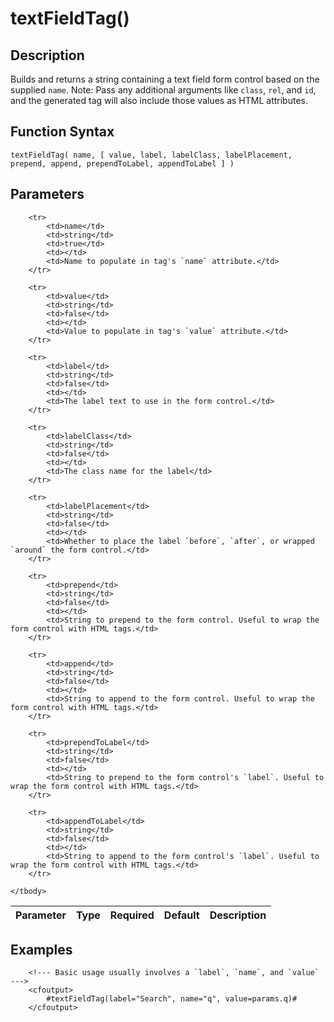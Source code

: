 # textFieldTag()

## Description
Builds and returns a string containing a text field form control based on the supplied `name`. Note: Pass any additional arguments like `class`, `rel`, and `id`, and the generated tag will also include those values as HTML attributes.

## Function Syntax
	textFieldTag( name, [ value, label, labelClass, labelPlacement, prepend, append, prependToLabel, appendToLabel ] )


## Parameters
<table>
	<thead>
		<tr>
			<th>Parameter</th>
			<th>Type</th>
			<th>Required</th>
			<th>Default</th>
			<th>Description</th>
		</tr>
	</thead>
	<tbody>
		
		<tr>
			<td>name</td>
			<td>string</td>
			<td>true</td>
			<td></td>
			<td>Name to populate in tag's `name` attribute.</td>
		</tr>
		
		<tr>
			<td>value</td>
			<td>string</td>
			<td>false</td>
			<td></td>
			<td>Value to populate in tag's `value` attribute.</td>
		</tr>
		
		<tr>
			<td>label</td>
			<td>string</td>
			<td>false</td>
			<td></td>
			<td>The label text to use in the form control.</td>
		</tr>
		
		<tr>
			<td>labelClass</td>
			<td>string</td>
			<td>false</td>
			<td></td>
			<td>The class name for the label</td>
		</tr>
		
		<tr>
			<td>labelPlacement</td>
			<td>string</td>
			<td>false</td>
			<td></td>
			<td>Whether to place the label `before`, `after`, or wrapped `around` the form control.</td>
		</tr>
		
		<tr>
			<td>prepend</td>
			<td>string</td>
			<td>false</td>
			<td></td>
			<td>String to prepend to the form control. Useful to wrap the form control with HTML tags.</td>
		</tr>
		
		<tr>
			<td>append</td>
			<td>string</td>
			<td>false</td>
			<td></td>
			<td>String to append to the form control. Useful to wrap the form control with HTML tags.</td>
		</tr>
		
		<tr>
			<td>prependToLabel</td>
			<td>string</td>
			<td>false</td>
			<td></td>
			<td>String to prepend to the form control's `label`. Useful to wrap the form control with HTML tags.</td>
		</tr>
		
		<tr>
			<td>appendToLabel</td>
			<td>string</td>
			<td>false</td>
			<td></td>
			<td>String to append to the form control's `label`. Useful to wrap the form control with HTML tags.</td>
		</tr>
		
	</tbody>
</table>


## Examples
	
		<!--- Basic usage usually involves a `label`, `name`, and `value` --->
		<cfoutput>
		    #textFieldTag(label="Search", name="q", value=params.q)#
		</cfoutput>
